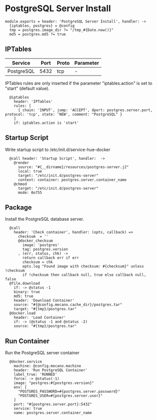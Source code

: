 
# PostgreSQL Server Install

    module.exports = header: 'PostgreSQL Server Install', handler: ->
      {iptables, postgres} = @config
      tmp = postgres.image_dir ?= "/tmp_#{Date.now()}"
      md5 = postgres.md5 ?= true
    
## IPTables

| Service    | Port | Proto | Parameter |
|------------|------|-------|-----------|
| PostgreSQL | 5432 | tcp   | -         |


IPTables rules are only inserted if the parameter "iptables.action" is set to
"start" (default value).

      @iptables
        header: 'IPTables'
        rules: [
          { chain: 'INPUT', jump: 'ACCEPT', dport: postgres.server.port, protocol: 'tcp', state: 'NEW', comment: "PostgreSQL" }
        ]
        if: iptables.action is 'start'
        
## Startup Script

Write startup script to /etc/init.d/service-hue-docker

      @call header: 'Startup Script', handler:  ->
        @render
          source: "#{__dirname}/resources/postgres-server.j2"
          local: true
          target: "/etc/init.d/postgres-server"
          context: container: postgres.server.container_name
        @chmod
          target: "/etc/init.d/postgres-server"
          mode: 0o755

## Package
Install the PostgreSQL database server.

      @call 
        header: 'Check container', handler: (opts, callback) =>
          checksum  = ''
          @docker_checksum
            image: 'postgres'
            tag: postgres.version
          , (err, status, chk) ->
            return callback err if err
            checksum = chk
            opts.log "Found image with checksum: #{checksum}" unless !checksum
            if !checksum then callback null, true else callback null, false
      @file.download
        if: -> @status -1
        binary: true
        md5: true
        header: 'Download Container'
        source: "#{@config.mecano.cache_dir}/postgres.tar"
        target: "#{tmp}/postgres.tar"
      @docker.load
        header: 'Load Container'
        if: -> (@status -1 and @status -2)
        source: "#{tmp}/postgres.tar"
      
## Run Container
Run the PostgreSQL server container

      @docker.service
        machine: @config.mecano.machine
        header: 'Run PostgreSQL Container'
        label_true: 'RUNNED'
        force: -> @status(-1)
        image: "postgres:#{postgres.version}"
        env: [
          "POSTGRES_PASSWORD=#{postgres.server.password}"
          "POSTGRES_USER=#{postgres.server.user}"
        ]
        port: "#{postgres.server.port}:5432"
        service: true
        name: postgres.server.container_name
